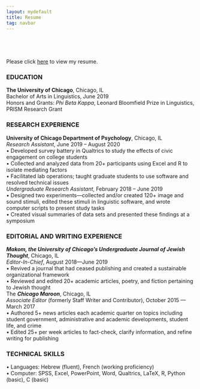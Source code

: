 ```yaml
---
layout: mydefault
title: Resume
tag: navbar
---
```

<h2 style="visibility:hidden;"> <br></h2>
<div class="mobilecont">
  <div class="mobileblock"></div>
  <div class="mobileblock"></div>
  <div class="mobileblock"></div>
  <div class="mobileblock"></div>
  <div class="mobileblock"></div>
</div>
<p class="mobile">
Please click <a href="/content/resume-hsteinmetz.pdf">here</a> to view my resume.
</p>
<div class="pdf">
<div class="resume">
<p class="resume"><h3>EDUCATION</h3>
<strong>The University of Chicago</strong>, Chicago, IL<br>
Bachelor of Arts in Linguistics, June 2019<br>
Honors and Grants: <em>Phi Beta Kappa</em>, Leonard Bloomfield Prize in Linguistics, PRISM Research Grant</p>
<p class="resume"><h3> RESEARCH EXPERIENCE</h3>
<strong>University of Chicago Department of Psychology</strong>, Chicago, IL<br>
<em>Research Assistant</em>, June 2019 – August 2020<br>
•    Developed survey battery in Qualtrics to study the effects of civic engagement on college students<br>
•    Collected and analyzed data from 20+ participants using Excel and R to isolate mediating factors<br>
•    Facilitated lab operations; taught graduate students to use software and resolved technical issues<br>
<em>Undergraduate Research Assistant</em>, February 2018 – June 2019<br>
•    Designed two experiments—collected and/or created 120+ image and sound stimuli, edited these stimuli in linguistic software, and wrote computer scripts to present study tasks<br>
•    Created visual summaries of data sets and presented these findings at a symposium</p>
<p class="resume"><h3> EDITORIAL AND WRITING EXPERIENCE</h3>
<strong><em>Makom, the University of Chicago’s Undergraduate Journal of Jewish Thought</em></strong>, Chicago, IL<br>
<em>Editor-In-Chief</em>, August 2018—June 2019<br>
• Revived a journal that had ceased publishing and created a sustainable organizational framework<br>
• Reviewed and edited 20+ academic articles, poetry, and fiction pertaining to Jewish thought<br>
The <strong><em>Chicago Maroon</em></strong>, Chicago, IL<br>
<em>Associate Editor</em> (formerly Staff Writer and Contributor), October 2015 — March 2017<br>
• Authored 5+ news articles each academic quarter on topics including student government,
administrative and academic developments, student life, and crime<br>
• Edited 25+ per week articles to fact-check, clarify information, and refine writing for publishing</p>
<p class="resume"><h3> TECHNICAL SKILLS </h3>
• Languages: Hebrew (fluent), French (working proficiency)<br>
• Computer: SPSS, Excel, PowerPoint, Word, Qualtrics, LaTeX, R, Python (basic), C (basic)</p>
</div>
</div>
<div class="mobilecont">
  <div class="mobileblock"></div>
  <div class="mobileblock"></div>
  <div class="mobileblock"></div>
  <div class="mobileblock"></div>
  <div class="mobileblock"></div>
</div>
